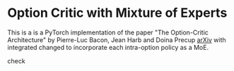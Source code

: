 # Option Critic with Mixture of Experts
This is a is a PyTorch implementation of the paper "The Option-Critic Architecture" by Pierre-Luc Bacon, Jean Harb and Doina Precup [arXiv](https://arxiv.org/abs/1609.05140) with integrated changed to incorporate each intra-option policy as a MoE.

check


